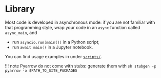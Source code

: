# Library
Most code is developed in asynchronous mode: if you are not familiar with that programming style, wrap your code in an `async` function called `async_main`, and

- run `asyncio.run(main())` in a Python script;
- run `await main()` in a Jupyter notebook.

You can find usage examples in under [`scripts/`](https://github.com/cathaypacific8747/fr24/tree/master/scripts).

!!! note
    Pyarrow do not come with stubs: generate them with
    ```sh
    stubgen -p pyarrow -o $PATH_TO_SITE_PACKAGES
    ```


<!-- TODO: add scripts here and show corresponding output. -->